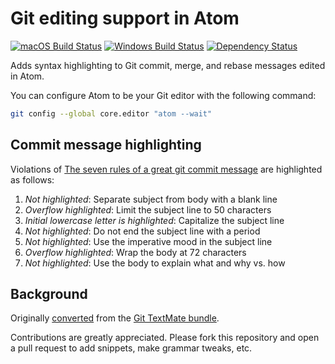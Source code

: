 # Git editing support in Atom
[![macOS Build Status](https://travis-ci.org/atom/language-git.svg?branch=master)](https://travis-ci.org/atom/language-git)
[![Windows Build Status](https://ci.appveyor.com/api/projects/status/481319gyrr1feo8b/branch/master?svg=true)](https://ci.appveyor.com/project/Atom/language-git/branch/master)
[![Dependency Status](https://david-dm.org/atom/language-git.svg)](https://david-dm.org/atom/language-git)

Adds syntax highlighting to Git commit, merge, and rebase messages edited in Atom.

You can configure Atom to be your Git editor with the following command:

```sh
git config --global core.editor "atom --wait"
```

## Commit message highlighting

Violations of [The seven rules of a great git commit message](http://chris.beams.io/posts/git-commit/#seven-rules)
are highlighted as follows:
1. _Not highlighted_: Separate subject from body with a blank line
2. _Overflow highlighted_: Limit the subject line to 50 characters
3. _Initial lowercase letter is highlighted_: Capitalize the subject line
4. _Not highlighted_: Do not end the subject line with a period
5. _Not highlighted_: Use the imperative mood in the subject line
6. _Overflow highlighted_: Wrap the body at 72 characters
7. _Not highlighted_: Use the body to explain what and why vs. how


## Background

Originally [converted](http://flight-manual.atom.io/hacking-atom/sections/converting-from-textmate) from the [Git TextMate bundle](https://github.com/textmate/git.tmbundle).

Contributions are greatly appreciated. Please fork this repository and open a pull request to add snippets, make grammar tweaks, etc.
